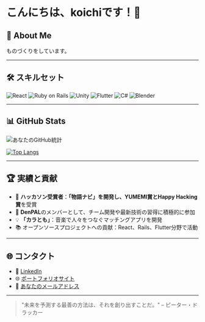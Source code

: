 # こんにちは、koichiです！👋

## 🚀 About Me
ものづくりをしています。

---

## 🛠️ スキルセット
![React](https://img.shields.io/badge/-React-61DAFB?style=flat&logo=react&logoColor=black)
![Ruby on Rails](https://img.shields.io/badge/-Rails-CC0000?style=flat&logo=ruby-on-rails&logoColor=white)
![Unity](https://img.shields.io/badge/-Unity-000000?style=flat&logo=unity&logoColor=white)
![Flutter](https://img.shields.io/badge/-Flutter-02569B?style=flat&logo=flutter&logoColor=white)
![C#](https://img.shields.io/badge/-C%23-239120?style=flat&logo=c-sharp&logoColor=white)
![Blender](https://img.shields.io/badge/-Blender-F5792A?style=flat&logo=blender&logoColor=white)

---

## 📊 GitHub Stats
![あなたのGitHub統計](https://github-readme-stats.vercel.app/api?username=あなたのユーザー名&show_icons=true&theme=radical)

[![Top Langs](https://github-readme-stats.vercel.app/api/top-langs/?username=あなたのユーザー名&layout=compact&theme=radical)](https://github.com/anuraghazra/github-readme-stats)

---

## 🏆 実績と貢献
- 🏅 **ハッカソン受賞者**：**「物語ナビ」**を開発し、**YUMEMI賞**と**Happy Hacking賞**を受賞
- 👥 **DenPAL**のメンバーとして、チーム開発や最新技術の習得に積極的に参加
- 💡 **「カラとも」**：音楽で人々をつなぐマッチングアプリを開発
- 📚 オープンソースプロジェクトへの貢献：React、Rails、Flutter分野で活動

---

## 🌐 コンタクト
- 💼 [LinkedIn](https://www.linkedin.com/in/あなたのプロフィール)
- 🌐 [ポートフォリオサイト](https://your-portfolio-site.com)
- 📧 [あなたのメールアドレス](mailto:あなたのメールアドレス)

---

> "未来を予測する最善の方法は、それを創り出すことだ。" – ピーター・ドラッカー

